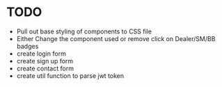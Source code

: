 # TODO

- Pull out base styling of components to CSS file
- Either Change the component used or remove click on Dealer/SM/BB badges
- create login form
- create sign up form
- create contact form
- create util function to parse jwt token
